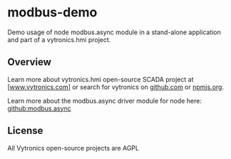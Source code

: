 modbus-demo
=========
Demo usage of node modbus.async module in a stand-alone application and part of a
vytronics.hmi project.


Overview
-----------
Learn more about vytronics.hmi open-source SCADA project at [www.vytronics.com] or search for vytronics on [github.com] or [npmjs.org].

Learn more about the modbus.async driver module for node here: [github:modbus.async]


License
----

All Vytronics open-source projects are AGPL


[www.vytronics.com]:http://www.vytronics.com
[github.com]:https://github.com/search?q=vytronics&ref=simplesearch
[npmjs.org]:https://www.npmjs.org/search?q=vytronics
[github:modbus.async]:https://github.com/vytronics/modbus.async
